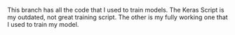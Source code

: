 This branch has all the code that I used to train models. The Keras Script is my outdated, not great training script. The other is my fully working one that I used to train my model. 



